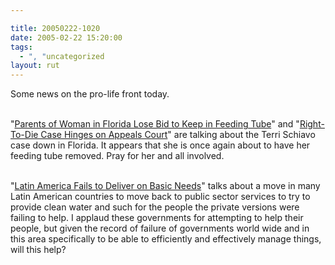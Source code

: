 ```yaml
---

title: 20050222-1020
date: 2005-02-22 15:20:00
tags:
  - ", "uncategorized
layout: rut
---
```


Some news on the pro-life front today.<br  /><br  />

"<a href="http://www.nytimes.com/2005/02/22/national/22schiavo.html?ei=5088&en=e20cb0d46fde2d9a&ex=1266728400&partner=rssnyt&pagewanted=print&position=">Parents
of Woman in Florida Lose Bid to Keep in Feeding Tube</a>" and "<a href="http://news.findlaw.com/ap_stories/other/1500/2-22-2005/20050222031502_17.html">Right-To-Die
Case Hinges on Appeals Court</a>" are talking about the Terri
Schiavo case down in Florida.  It appears that she is once again
about to have her feeding tube removed.  Pray for her and all
involved.<br  /><br  />

"<a href="http://www.nytimes.com/2005/02/22/international/americas/22bolivia.html?ei=5088&en=f41f4fefc1ec2d4f&ex=1266814800&partner=rssnyt&pagewanted=print&position=">Latin
America Fails to Deliver on Basic Needs</a>" talks about a move in
many Latin American countries to move back to public sector services
to try to provide clean water and such for the people the private
versions were failing to help.  I applaud these governments for
attempting to help their people, but given the record of failure
of governments world wide and in this area specifically to be able
to efficiently and effectively manage things, will this help?

